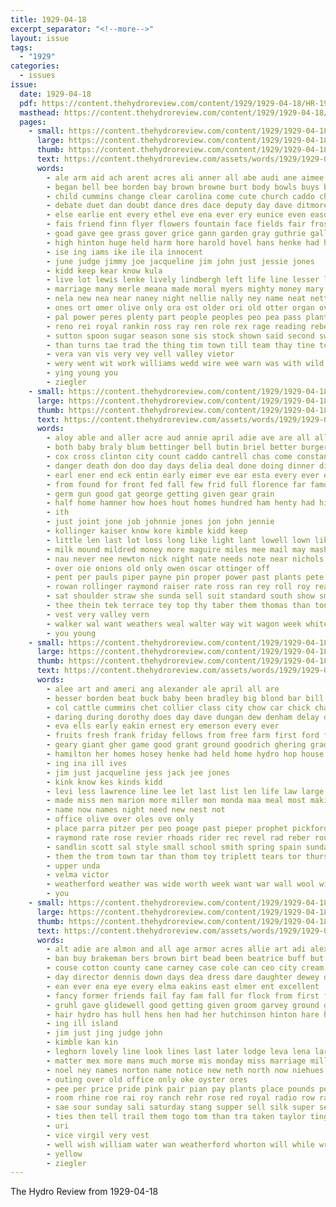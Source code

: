 ```yaml
---
title: 1929-04-18
excerpt_separator: "<!--more-->"
layout: issue
tags:
  - "1929"
categories:
  - issues
issue:
  date: 1929-04-18
  pdf: https://content.thehydroreview.com/content/1929/1929-04-18/HR-1929-04-18.pdf
  masthead: https://content.thehydroreview.com/content/1929/1929-04-18/masthead/HR-1929-04-18.jpg
  pages:
    - small: https://content.thehydroreview.com/content/1929/1929-04-18/small/HR-1929-04-18-01.jpg
      large: https://content.thehydroreview.com/content/1929/1929-04-18/large/HR-1929-04-18-01.jpg
      thumb: https://content.thehydroreview.com/content/1929/1929-04-18/thumbnails/HR-1929-04-18-01.jpg
      text: https://content.thehydroreview.com/assets/words/1929/1929-04-18/HR-1929-04-18-01.txt
      words:
        - ale arm aid ach arent acres ali anner all abe audi ane aimee ave arn able age april and are aud anna ary avery arts american
        - began bell bee borden bay brown browne burt body bowls buys bank bet back bel bus broadway butter better billy boyle billie bari both bears best beats bias bole been business butler bear britton buck big bales barry baby burts boa bridgeport bernadine boy box barnes bob but bees bate bary
        - child cummins change clear carolina come cute church caddo christopher champion comes cor conn county can coates carmen city cay car citizen class crissman crook clarence came cast con company clinton cotton collins cole clark corre
        - debate duet dan doubt dance dres dace deputy day dave ditmore dorothy driver days dennis daughter done davit doris during davis daring date
        - else earlie ent every ethel eve ena ever ery eunice even eason elk edgar elias earl elmer ear
        - fais friend finn flyer flowers fountain face fields fair frost frances foe friends friday front fie forget farm fer flood far for from failing first farmer fam folks fly fever floor fast few fall frank
        - goad gave gee grass gover grice gann garden gray guthrie gallagher gor garrett gia grays gall going given gin geary ground guise good gang george genevieve
        - high hinton huge held harm hore harold hovel hans henke had hamilton hyne handle house harvey hop haw harry her heart him holter hoes has hesser hydro home how henk hardware
        - ise ing iams ike ile ila innocent
        - june judge jimmy joe jacqueline jim john just jessie jones
        - kidd keep kear know kula
        - live lot lewis lenke lively lindbergh left life line lesser larger love ling lower look longer last louise like lone lee lora livers
        - marriage many merle meana made moral myers mighty money mary mean meats means magee mande master mis mae maid market may miller marke monday mullin men marion mineo most mans mel miles march man much mins miss
        - nela new nea near naney night nellie nally ney name neat nett now needs necessary not nor negro names
        - ones ort omer olive only ora ost older ori old otter organ over ode ory
        - pal power peres plenty part people peoples peo pea pass plant pull pietro pose pair pee pear price place page paul pla piano pickford point pade pine proud prewitt pool paper pope piece plants
        - reno rei royal rankin ross ray ren role rex rage reading reber revier rae rodney ree real ralph reach ries ridenour rider
        - sutton spoon sugar season sone sis stock shown said second sweet school solo she say set servant show stones state smile starring scales seem speed sing sunday sie still shows south stockton sale stands stall special sit store senior street soon seven sion standard scott son see summer safer sanda story seen spark sister sode stove solange ser service
        - than turns tae trad the thing tim town till team thay tine tone trip toward thi tiny tote taken thea tea trees tax towns tite teal take tinner tho then too title tor them tin
        - vera van vis very vey vell valley vietor
        - wery went wit work williams wedd wire wee warn was with wild whiteley wind wade west won win wheeler worley wright wonder wie wife wayne wight why willie will weeks week war well while weed wills world wil welton wilson
        - ying young you
        - ziegler
    - small: https://content.thehydroreview.com/content/1929/1929-04-18/small/HR-1929-04-18-02.jpg
      large: https://content.thehydroreview.com/content/1929/1929-04-18/large/HR-1929-04-18-02.jpg
      thumb: https://content.thehydroreview.com/content/1929/1929-04-18/thumbnails/HR-1929-04-18-02.jpg
      text: https://content.thehydroreview.com/assets/words/1929/1929-04-18/HR-1929-04-18-02.txt
      words:
        - aloy able and aller acre aud annie april adie ave are all allen age arthur
        - both baby braly blum bettinger bell butin briel better burger buy been boys broadway barnes bright beg brood bixler bridgeport bade butler blough business but band below bine big brinks
        - cox cross clinton city count caddo cantrell chas come constant car cost company can cody clyde con colson chandler cases cover clark chess colorado curtain claude cail care calle
        - danger death don doo day days delia deal done doing dinner dimmer die desire demott dunithan draft deremer
        - earl ener end eck entin early eimer eve ear esta every ever eugene emil erp eda
        - from found for front fed fall few frid full florence far famous farms ford fix flock fore farm folk fry friday frank flora fame field
        - germ gun good gat george getting given gear grain
        - half home hamner how hoes hout homes hundred ham henty had hinton handle hine hand harns head herndon heen henry hess harold holes her horse hew hardware hest hammer heard hydro him hon hope hater has hemry heidebrecht hem hal hunt
        - ith
        - just joint jone job johnnie jones jon john jennie
        - kollinger kaiser know kore kimble kidd keep
        - little len last lot loss long like light lant lowell lown likes lee lines leon logan los list low line lily
        - milk mound mildred money more maguire miles mee mail may mash man mon mis miss monday men mons maynard model
        - nau never nee newton nick night nate needs note near nichols nice now naka noel new
        - over oie onions old only owen oscar ottinger off
        - pent per pauls piper payne pin proper power past plants pete pair pai pen pinion piston paul piersol pan pry plenty
        - rowan rollinger raymond raiser rate ross ran rey roll roy rear rod roof rust
        - sat shoulder straw she sunda sell suit standard south show small smith still shelt service sherman sos struck state set see season save stage start spindle son sale selling shower strong sunday shee saturday shaft said second senge soe shepard sophia
        - thee thein tek terrace tey top thy taber them thomas than ton tea tew the thie thiessen
        - vest very valley vern
        - walker wal want weathers weal walter way wit wagon week white wife went weeks winners weak wilbur work weatherford will with well water was winter
        - you young
    - small: https://content.thehydroreview.com/content/1929/1929-04-18/small/HR-1929-04-18-03.jpg
      large: https://content.thehydroreview.com/content/1929/1929-04-18/large/HR-1929-04-18-03.jpg
      thumb: https://content.thehydroreview.com/content/1929/1929-04-18/thumbnails/HR-1929-04-18-03.jpg
      text: https://content.thehydroreview.com/assets/words/1929/1929-04-18/HR-1929-04-18-03.txt
      words:
        - alee art and ameri ang alexander ale april all are
        - besser borden beat buck baby been bradley big blond bar bill bus book business better ben barber basin bal buyers below bond boucher but bryan best
        - col cattle cummins chet collier class city chow car chick charles count cream call clair carpenter choice chance craft colony cry can
        - daring during dorothy does day dave dungan dew denham delay date days
        - eva ells early eakin ernest ery emerson every ever
        - fruits fresh frank friday fellows from free farm first ford folks for few
        - geary giant gher game good grant ground goodrich ghering grade getting garey
        - hamilton her homes hosey henke had held home hydro hop house hinton hughes has harvest harper hardware heres
        - ing ina ill ives
        - jim just jacqueline jess jack jee jones
        - kink know kes kinds kidd
        - levi less lawrence line lee let last list len life law large logan
        - made miss men marion more miller mon monda maa meal most makins
        - name now names night need new nest not
        - office olive over oles ove only
        - place parra pitzer per peo poage past pieper prophet pickford porch pie
        - raymond rate rose revier rhoads rider rec revel rad reber route rowland
        - sandlin scott sal style small school smith spring spain sunday stephenson service shape sylvester sam store see stocks son soe supply stutzman saturday shade sales suit strong street starring sell second sick
        - them the trom town tar than thom toy triplett tears tor thurs
        - upper unda
        - velma victor
        - weatherford weather was wide worth week want war wall wool with watson wee wife weight will work while windsor write ware
        - you
    - small: https://content.thehydroreview.com/content/1929/1929-04-18/small/HR-1929-04-18-04.jpg
      large: https://content.thehydroreview.com/content/1929/1929-04-18/large/HR-1929-04-18-04.jpg
      thumb: https://content.thehydroreview.com/content/1929/1929-04-18/thumbnails/HR-1929-04-18-04.jpg
      text: https://content.thehydroreview.com/assets/words/1929/1929-04-18/HR-1929-04-18-04.txt
      words:
        - alt adie are almon and all age armor acres allie art adi alexander ach andy alfalfa amarillo artie agent
        - ban buy brakeman bers brown birt bead been beatrice buff but black better bandy bunk base bana best birth beats bride brothers business barr big ballon brandly bulk bui bread barry bout boi butter
        - couse cotton county cane carney case cole can ceo city cream clara code card clinton company creek calvin colo church corn coffee class chas cast cal comb camp cat
        - day director dennis down days dea dress dare daughter dewey doing does dunithan don dinner
        - ean ever ena eye every elma eakins east elmer ent excellent
        - fancy former friends fail fay fam fall for flock from first found full fresh friday few front farm filler free fire frank
        - gruhl gave glidewell good getting given groom garvey ground gain grade grown
        - hair hydro has hull hens hen had her hutchinson hinton hare hamil hardware half hand hatfield house hay hart him hag hooker hearty hite hope hike hin hunter home
        - ing ill island
        - jim just jing judge john
        - kimble kan kin
        - leghorn lovely line look lines last later lodge leva lena larger lady left large let lis like list
        - matter mex more mans much morse mis monday miss marriage miller miles may morgan maize members most mony market many money mee morning must
        - noel ney names norton name notice new neth north now niehues neighbor not nie nore near night
        - outing over old office only oke oyster ores
        - pee per price pride pink pair pian pay plants place pounds pei pound pure past page pree people pretty pat pears
        - room rhine roe rai roy ranch rehr rose red royal radio row rae reno render ran rowan rhode ray
        - sae sour sunday sali saturday stang supper sell silk super sed seal senior sanks single seed spring sees state sleep still sales space surprise ser saw sack stans she service selee seen shows show size swim school sone sewing sugar selves sale season song seats son sophia see sal say sing shells such sayre
        - ties then tell trail them togo tom than tra taken taylor tingle ten the train take town
        - uri
        - vice virgil very vest
        - well wish william water wan weatherford whorton will while write wheat work west white week with warning was went
        - yellow
        - ziegler
---
```


The Hydro Review from 1929-04-18

<!--more-->

